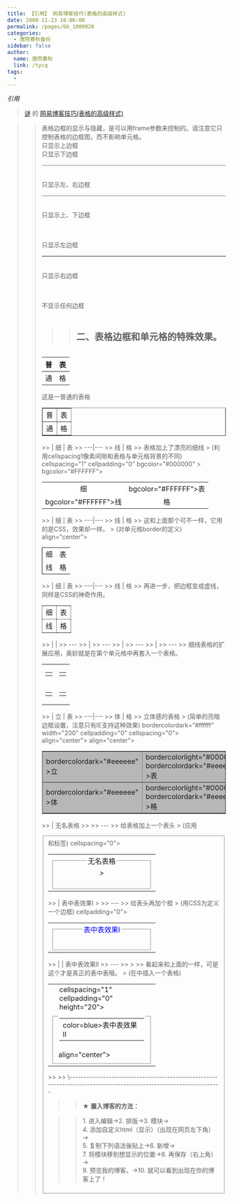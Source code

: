 ```yaml
---
title: 【引用】 网易博客技巧(表格的高级样式)
date: 2008-11-23 16:06:00
permalink: /pages/bb_1000920
categories: 
  - 唐院春秋备份
sidebar: false
author: 
  name: 唐院春秋
  link: /tycq
tags: 
  - 
---
```


_引用_

> [谜](http://pepshop.blog.163.com/) 的
> [网易博客技巧(表格的高级样式)](http://pepshop.blog.163.com/blog/static/410663720061118105315842)  
>
>

>> 表格边框的显示与隐藏，是可以用frame参数来控制的。请注意它只控制表格的边框图，而不影晌单元格。  
> 只显示上边框 <table frame=above>  
> 只显示下边框 <table frame=below>  
> 只显示左、右边框 <table frame=vsides>  
> 只显示上、下边框 <table frame=hsides>  
> 只显示左边框 <table frame=lhs>  
> 只显示右边框 <table frame=rhs>  
> 不显示任何边框 <table frame=void>
>>

>> **二、表格边框和单元格的特殊效果。**  
>> ---  
>> | 普 | 表  
>> ---|---  
>> 通 | 格  
>> 这是一普通的表格 <table border="1" width="200" cellpadding="0" cellspacing="0"><tr
align="center"> <td>普</td><td>表</td></tr><tr align="center">
<td>通</td><td>格</td></tr></table>  
>> | 细 | 表  
>> ---|---  
>> 线 | 格  
>> 表格加上了漂亮的细线  
> (利用cellspacing1像素间隙和表格与单元格背景的不同) <table border="0" width="200"
> cellspacing="1" cellpadding="0" bgcolor="#000000" ><tr align="center"
> bgcolor="#FFFFFF"> <td bgcolor="#FFFFFF">细</td><td
> bgcolor="#FFFFFF">表</td></tr><tr align="center" bgcolor="#FFFFFF"> <td
> bgcolor="#FFFFFF">线</td><td bgcolor="#FFFFFF">格</td></tr></table>  
>> | 细 | 表  
>> ---|---  
>> 线 | 格  
>> 这和上面那个可不一样，它用的是CSS，效果却一样。  
> (对单元格border的定义) <table width="200" cellspacing="0" cellpadding="0"><tr
> align="center"> <td style="BORDER-top: rgb(0,0,0) 1px groove; BORDER-bottom:
> rgb(0,0,0) 1px groove; BORDER-left: rgb(0,0,0) 1px groove; BORDER-right:
> rgb(0,0,0) 1px groove">细</td><td style="BORDER-top: rgb(0,0,0) 1px groove;
> BORDER-bottom: rgb(0,0,0) 1px groove; BORDER-right: rgb(0,0,0) 1px
> groove">表</td></tr><tr align="center"> <td style="BORDER-bottom: rgb(0,0,0)
> 1px groove; BORDER-left: rgb(0,0,0) 1px groove; BORDER-right: rgb(0,0,0) 1px
> groove">线</td><td style="BORDER-bottom: rgb(0,0,0) 1px groove; BORDER-right:
> rgb(0,0,0) 1px groove">格</td></tr></table>  
>> | 细 | 表  
>> ---|---  
>> 线 | 格  
>> 再进一步，把边框变成虚线，同样是CSS的神奇作用。 <table width="200" cellspacing="0"
cellpadding="0"><tr align="center"> <td style="BORDER-top: rgb(0,0,0) 1px
dotted; BORDER-bottom: rgb(0,0,0) 1px dotted; BORDER-left: rgb(0,0,0) 1px
dotted; BORDER-right: rgb(0,0,0) 1px dotted">细</td><td style="BORDER-top:
rgb(0,0,0) 1px dotted; BORDER-bottom: rgb(0,0,0) 1px dotted; BORDER-right:
rgb(0,0,0) 1px dotted">表</td></tr><td style="BORDER-bottom: rgb(0,0,0) 1px
dotted; BORDER-left: rgb(0,0,0) 1px dotted; BORDER-right: rgb(0,0,0) 1px
dotted">线</td><td style="BORDER-bottom: rgb(0,0,0) 1px dotted; BORDER-right:
rgb(0,0,0) 1px dotted">格</td></tr></table>  
>> |  |  
>> ---  
>> |  
>> ---  
>> |  
>> ---  
>> |  
>> ---  
>> 细线表格的扩展应用，奥妙就是在第个单元格中再套入一个表格。 <table width="200" border="0" cellspacing="2"
cellpadding="0"><tr> <td> <table width="100%" border="0" cellspacing="1"
cellpadding="0" bgcolor="#000000"> <tr> <td bgcolor="#FFFFFF"> </td> </tr>
</table></td><td> <table width="100%" border="0" cellspacing="1"
cellpadding="0" bgcolor="#000000"> <tr> <td bgcolor="#FFFFFF"> </td> </tr>
</table></td></tr><tr> <td> <table width="100%" border="0" cellspacing="1"
cellpadding="0" bgcolor="#000000"> <tr> <td bgcolor="#FFFFFF"> </td> </tr>
</table></td><td> <table width="100%" border="0" cellspacing="1"
cellpadding="0" bgcolor="#000000"> <tr> <td bgcolor="#FFFFFF"> </td> </tr>
</table></td></tr></table>  
>> | 立 | 表  
>> ---|---  
>> 体 | 格  
>> 立体感的表格  
> (简单的亮暗边框设置，注意只有IE支持这种效果) <table border="1" bordercolorlight="#ffffff"
> bordercolordark="#ffffff" width="200" cellpadding="0" cellspacing="0"><tr
> align="center"> <td bgcolor="#B7B7B7" bordercolorlight="#000000"
> bordercolordark="#eeeeee" >立</td><td bgcolor="#B7B7B7"
> bordercolorlight="#000000" bordercolordark="#eeeeee" >表</td></tr><tr
> align="center"> <td bgcolor="#B7B7B7" bordercolorlight="#000000"
> bordercolordark="#eeeeee" >体</td><td bgcolor="#B7B7B7"
> bordercolorlight="#000000" bordercolordark="#eeeeee" >格</td></tr></table>  
>> |  无名表格  
>>  
>> ---  
>> 给表格加上一个表头  
> (应用<fieldset>和</legend>标签) <table width="200" cellpadding="0"
> cellspacing="0"><tr> <td><fieldset style="width:200" align="center">
> <legend> 无名表格 </legend> <p align="right"> </fieldset></td></tr></table>  
>> |  表中表效果Ⅰ  
>  
>> ---  
>> 给表头再加个框  
> (用CSS为<legnd>定义一个边框) <table width="200"" cellspacing="0"
> cellpadding="0"><tr> <td><fieldset style="width: 200; color: #B7B7B7;
> border-style: groove" align="center"> <legend style="color: blue; border: 1
> solid #000000"> 表中表效果Ⅰ</legend> <br></fieldset></td></tr></table>  
>> |  | 表中表效果Ⅱ  
>> ---  
>>  
>  
>> 看起来和上面的一样，可是这个才是真正的表中表哦。  
> (在<legnd>中插入一个表格) <table width="200"><tr> <td><fieldset style="width:200"
> align="center"> <legend> <table style="border: 1 solid #000000" width="80"
> cellspacing="1" cellpadding="0" height="20"><tr> <td><font
> color=blue>表中表效果Ⅱ</font></td></tr></table></legend><br></fieldset></td></tr></table>  
>>  
>>
\-------------------------------------------------------------------------------------------------------------------

>>

>> ★ **置入博客的方法：**

>>

>> 1\. 进入编辑→2. 排版→3. 模块→  
> 4\. 添加自定义html（显示）（出现在网页左下角）→  
> 5\. 复制下列语法後贴上→6. 新增→  
> 7\. 将模块移到想显示的位置→8. 再保存（右上角）→  
> 9\. 预览我的博客。→10. 就可以看到出现在你的博客上了！